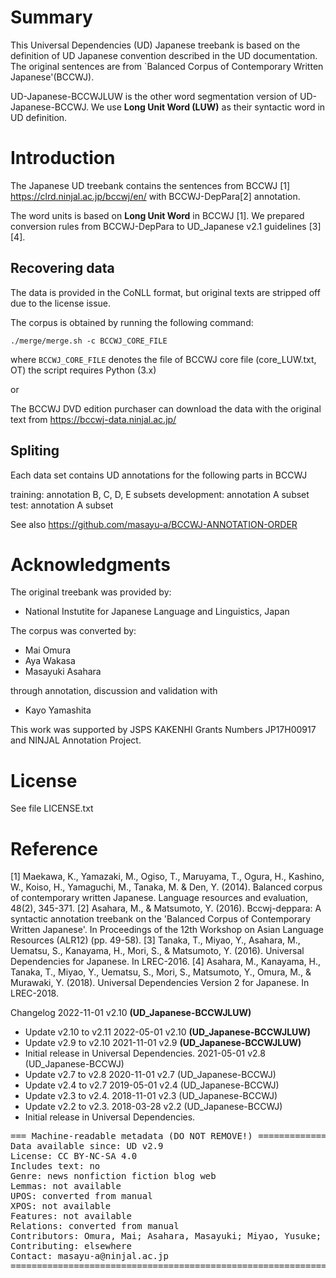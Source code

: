 # Summary

This Universal Dependencies (UD) Japanese treebank is based on the definition of
UD Japanese convention described in the UD documentation.
The original sentences are from `Balanced Corpus of Contemporary Written Japanese'(BCCWJ).

UD-Japanese-BCCWJLUW is the other word segmentation version of UD-Japanese-BCCWJ.
We use **Long Unit Word (LUW)** as their syntactic word in UD definition.

# Introduction

The Japanese UD treebank contains the sentences from BCCWJ [1]
https://clrd.ninjal.ac.jp/bccwj/en/
with BCCWJ-DepPara[2] annotation.

The word units is based on **Long Unit Word** in BCCWJ [1].
We prepared conversion rules from BCCWJ-DepPara to UD_Japanese v2.1 guidelines [3][4].

## Recovering data

The data is provided in the CoNLL format, but original texts are
stripped off due to the license issue.

The corpus is obtained by running the following command:

```
./merge/merge.sh -c BCCWJ_CORE_FILE
```

where `BCCWJ_CORE_FILE` denotes the file of BCCWJ core file (core_LUW.txt, OT) 
the script requires Python (3.x)

or

The BCCWJ DVD edition purchaser can download the data with the original text
from https://bccwj-data.ninjal.ac.jp/

## Spliting

Each data set contains UD annotations for the following parts in BCCWJ

training: annotation B, C, D, E subsets
development: annotation A subset
test: annotation A subset

See also https://github.com/masayu-a/BCCWJ-ANNOTATION-ORDER

# Acknowledgments

The original treebank was provided by:

- National Instutite for Japanese Language and Linguistics, Japan

The corpus was converted by:

- Mai Omura
- Aya Wakasa
- Masayuki Asahara

through annotation, discussion and validation with

- Kayo Yamashita

This work was supported by JSPS KAKENHI Grants Numbers JP17H00917
and NINJAL Annotation Project.

# License

See file LICENSE.txt

# Reference

[1] Maekawa, K., Yamazaki, M., Ogiso, T., Maruyama, T., Ogura, H., Kashino, W.,
Koiso, H., Yamaguchi, M., Tanaka, M. & Den, Y. (2014). Balanced corpus of contemporary written Japanese. Language resources and evaluation, 48(2), 345-371.
[2] Asahara, M., & Matsumoto, Y. (2016). Bccwj-deppara: A syntactic annotation treebank on the 'Balanced Corpus of Contemporary Written Japanese'. In Proceedings of the 12th Workshop on Asian Language Resources (ALR12) (pp. 49-58).
[3] Tanaka, T., Miyao, Y., Asahara, M., Uematsu, S., Kanayama, H., Mori, S., &
Matsumoto, Y. (2016). Universal Dependencies for Japanese. In LREC-2016.
[4] Asahara, M., Kanayama, H., Tanaka, T., Miyao, Y., Uematsu, S., Mori, S.,
Matsumoto, Y., Omura, M., & Murawaki, Y. (2018). Universal Dependencies Version 2 for Japanese. In LREC-2018.

Changelog
2022-11-01   v2.10 **(UD_Japanese-BCCWJLUW)**
  * Update v2.10 to v2.11
2022-05-01   v2.10 **(UD_Japanese-BCCWJLUW)**
  * Update v2.9 to v2.10
2021-11-01   v2.9 **(UD_Japanese-BCCWJLUW)**
  * Initial release in Universal Dependencies.
2021-05-01   v2.8 (UD_Japanese-BCCWJ)
  * Update v2.7 to v2.8
2020-11-01   v2.7 (UD_Japanese-BCCWJ)
  * Update v2.4 to v2.7
2019-05-01   v2.4 (UD_Japanese-BCCWJ)
  * Update v2.3 to v2.4.
2018-11-01   v2.3 (UD_Japanese-BCCWJ)
  * Update v2.2 to v2.3.
2018-03-28   v2.2 (UD_Japanese-BCCWJ)
  * Initial release in Universal Dependencies.

<pre>
=== Machine-readable metadata (DO NOT REMOVE!) ================================
Data available since: UD v2.9
License: CC BY-NC-SA 4.0
Includes text: no
Genre: news nonfiction fiction blog web
Lemmas: not available
UPOS: converted from manual
XPOS: not available
Features: not available
Relations: converted from manual
Contributors: Omura, Mai; Asahara, Masayuki; Miyao, Yusuke; Tanaka, Takaaki; Kanayama, Hiroshi; Matsumoto, Yuji; Mori, Shinsuke; Uematsu, Sumire; Murawaki, Yugo
Contributing: elsewhere
Contact: masayu-a@ninjal.ac.jp
===============================================================================
</pre>

